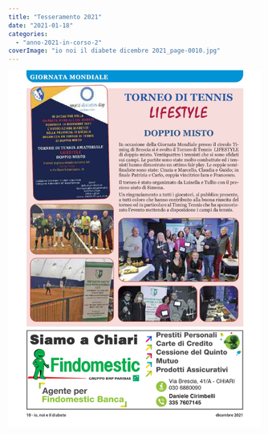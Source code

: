 ```yaml
---
title: "Tesseramento 2021"
date: "2021-01-18"
categories: 
  - "anno-2021-in-corso-2"
coverImage: "io noi il diabete dicembre 2021_page-0010.jpg"
---
```


![](images/io%20noi%20il%20diabete%20dicembre%202021_page-0010.jpg)